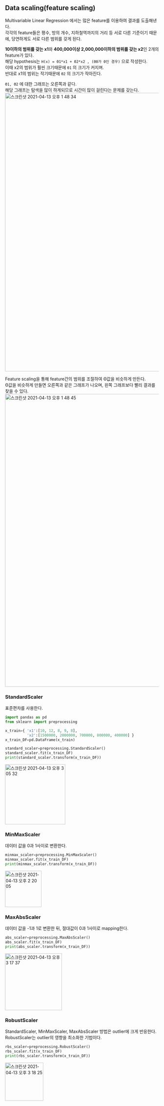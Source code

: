 <h2>Data scaling(feature scaling)</h2>

Multivariable Linear Regression 에서는 많은 feature를 이용하여 결과를 도출해낸다.<br>
각각의 feature들은 평수, 방의 개수, 지하철역까지의 거리 등 서로 다른 기준이기 때문에, 당연하게도 서로 다른 범위를 갖게 된다.<br>

**10이하의 범위를 갖는 x1**와 **400,000이상 2,000,000이하의 범위를 갖는 x2**인 2개의 feature가 있다.<br>
해당 hypothesis는 `H(x) = Θ1*x1 + Θ2*x2 , (Θ0가 0인 경우)` 으로 작성한다.<br>
이때 x2의 범위가 훨씬 크기때문에 `Θ1` 의 크기가 커지며.<br>
반대로 x1의 범위는 작기때문에 `Θ2` 의 크기가 작아진다.<br>

`Θ1, Θ2` 에 대한 그래프는 오른쪽과 같다.<br>
해당 그래프는 탐색을 많이 하게되므로 시간이 많이 걸린다는 문제를 갖는다.<br>
<img width="913" alt="스크린샷 2021-04-13 오후 1 48 34" src="https://user-images.githubusercontent.com/54436228/114498413-01259b00-9c5f-11eb-9118-d398eca6b935.png">

Feature scaling을 통해 feature간의 범위를 조절하여 Θ값을 비슷하게 만든다.<br>
Θ값을 비슷하게 만들면 오른쪽과 같은 그래프가 나오며, 왼쪽 그래프보다 빨리 결과를 찾을 수 있다.<br>
<img width="960" alt="스크린샷 2021-04-13 오후 1 48 45" src="https://user-images.githubusercontent.com/54436228/114498420-04208b80-9c5f-11eb-9565-1c2ace42982d.png">

<h3>StandardScaler</h3>
표준편차를 사용한다.<br>

```python
import pandas as pd
from sklearn import preprocessing

x_train={ 'x1':[10, 12, 8, 9, 8], 
          'x2':[1500000, 2000000, 700000, 800000, 400000] }
x_train_DF=pd.DataFrame(x_train)

standard_scaler=preprocessing.StandardScaler()
standard_scaler.fit(x_train_DF)
print(standard_scaler.transform(x_train_DF))
```
<img width="197" alt="스크린샷 2021-04-13 오후 3 05 32" src="https://user-images.githubusercontent.com/54436228/114504361-b8271400-9c69-11eb-938b-47fec9701274.png">


<h3>MinMaxScaler</h3>
데이터 값을 0과 1사이로 변환한다.<br>

```python 
minmax_scaler=preprocessing.MinMaxScaler()
minmax_scaler.fit(x_train_DF)
print(minmax_scaler.transform(x_train_DF))
```
<img width="119" alt="스크린샷 2021-04-13 오후 2 20 05" src="https://user-images.githubusercontent.com/54436228/114500620-5ebbe680-9c63-11eb-8c25-f28889638f31.png">

<h3>MaxAbsScaler</h3>
데이터 값을 -1과 1로 변환한 뒤, 절대값이 0과 1사이로 mapping한다.<br>

```python
abs_scaler=preprocessing.MaxAbsScaler()
abs_scaler.fit(x_train_DF)
print(abs_scaler.transform(x_train_DF))
```
<img width="186" alt="스크린샷 2021-04-13 오후 3 17 37" src="https://user-images.githubusercontent.com/54436228/114505646-a9416100-9c6b-11eb-9ba0-4c67d54358c0.png">



<h3>RobustScaler</h3>
StandardScaler, MinMaxScaler, MaxAbsScaler 방법은 outlier에 크게 반응한다.<br>
RobustScaler는 outlier의 영향을 최소화한 기법이다.<br>

```python
rbs_scaler=preprocessing.RobustScaler()
rbs_scaler.fit(x_train_DF)
print(rbs_scaler.transform(x_train_DF))
```
<img width="125" alt="스크린샷 2021-04-13 오후 3 18 25" src="https://user-images.githubusercontent.com/54436228/114505654-aba3bb00-9c6b-11eb-95e8-928cadca8d67.png">

